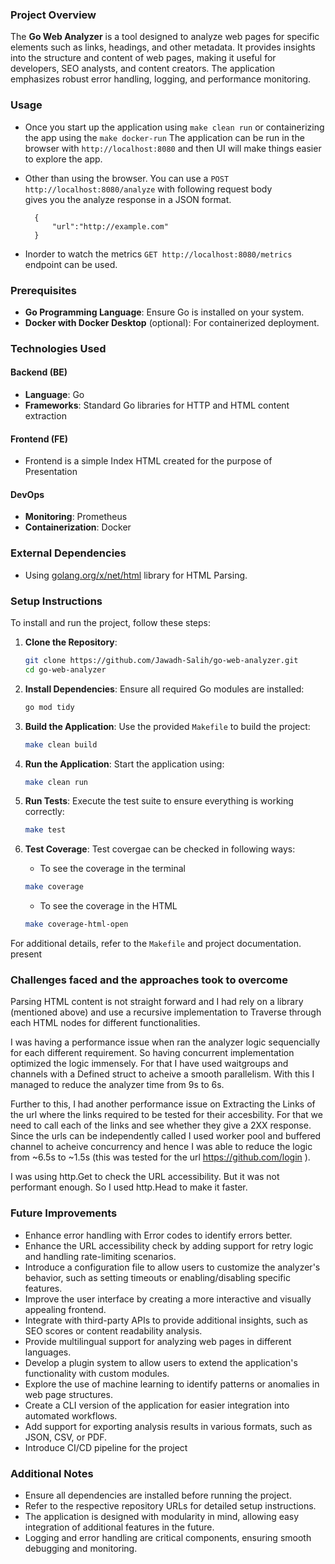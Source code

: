 
### Project Overview
The **Go Web Analyzer** is a tool designed to analyze web pages for specific elements such as links, headings, and other metadata. It provides insights into the structure and content of web pages, making it useful for developers, SEO analysts, and content creators. The application emphasizes robust error handling, logging, and performance monitoring.


### Usage

- Once you start up the application using `make clean run` or containerizing the app using the `make docker-run`
  The application can be run in the browser with `http://localhost:8080` and then UI will make things easier to explore the app.

- Other than using the browser. You can use a `POST http://localhost:8080/analyze` with following request body  
  gives you the analyze response in a JSON format.

  ```
    {
        "url":"http://example.com"
    }
  ```

- Inorder to watch the metrics `GET http://localhost:8080/metrics` endpoint can be used.

### Prerequisites
- **Go Programming Language**: Ensure Go is installed on your system. 
- **Docker with Docker Desktop** (optional): For containerized deployment. 

### Technologies Used
#### Backend (BE)
- **Language**: Go
- **Frameworks**: Standard Go libraries for HTTP and HTML content extraction

#### Frontend (FE)
- Frontend is a simple Index HTML created for the purpose of Presentation

#### DevOps
- **Monitoring**: Prometheus
- **Containerization**: Docker


### External Dependencies
- Using [golang.org/x/net/html](https://pkg.go.dev/golang.org/x/net/html) library for HTML Parsing. 

### Setup Instructions
To install and run the project, follow these steps:

1. **Clone the Repository**:
    ```bash
    git clone https://github.com/Jawadh-Salih/go-web-analyzer.git
    cd go-web-analyzer
    ```

2. **Install Dependencies**:
    Ensure all required Go modules are installed:
    ```bash
    go mod tidy
    ```

3. **Build the Application**:
    Use the provided `Makefile` to build the project:
    ```bash
    make clean build
    ```

4. **Run the Application**:
    Start the application using:
    ```bash
    make clean run
    ```

5. **Run Tests**:
    Execute the test suite to ensure everything is working correctly:
    ```bash
    make test
    ```

6. **Test Coverage**:
    Test covergae can be checked in following ways:
    - To see the coverage in the terminal
    ```bash
    make coverage
    ```
    - To see the coverage in the HTML
    ```bash
    make coverage-html-open
    ```


For additional details, refer to the `Makefile` and project documentation.
present


### Challenges faced and the approaches took to overcome

Parsing HTML content is not straight forward and I had rely on a library (mentioned above) and use a recursive implementation to Traverse through each HTML nodes for different functionalities.

I was having a performance issue when ran the analyzer logic sequencially for each different requirement. So having concurrent implementation optimized the logic immensely. For that I have used waitgroups and channels with a Defined struct to acheive a smooth parallelism. With this I managed to reduce the analyzer time from 9s to 6s.

Further to this, I had another performance issue on Extracting the Links of the url where the links required to be tested for their accesbility. For that we need to call each of the links and see whether they give a 2XX response. Since the urls can be independently called I used worker pool and buffered channel to acheive concurrency and hence I was able to reduce the logic from ~6.5s to ~1.5s (this was tested for the url https://github.com/login ).

I was using http.Get to check the URL accessibility. But it was not performant enough. So I used http.Head to make it faster. 


### Future Improvements
- Enhance error handling with Error codes to identify errors better.
- Enhance the URL accessibility check by adding support for retry logic and handling rate-limiting scenarios.
- Introduce a configuration file to allow users to customize the analyzer's behavior, such as setting timeouts or enabling/disabling specific features.
- Improve the user interface by creating a more interactive and visually appealing frontend.
- Integrate with third-party APIs to provide additional insights, such as SEO scores or content readability analysis.
- Provide multilingual support for analyzing web pages in different languages.
- Develop a plugin system to allow users to extend the application's functionality with custom modules.
- Explore the use of machine learning to identify patterns or anomalies in web page structures.
- Create a CLI version of the application for easier integration into automated workflows.
- Add support for exporting analysis results in various formats, such as JSON, CSV, or PDF.
- Introduce CI/CD pipeline for the project

### Additional Notes
- Ensure all dependencies are installed before running the project.
- Refer to the respective repository URLs for detailed setup instructions.
- The application is designed with modularity in mind, allowing easy integration of additional features in the future.
- Logging and error handling are critical components, ensuring smooth debugging and monitoring.
 